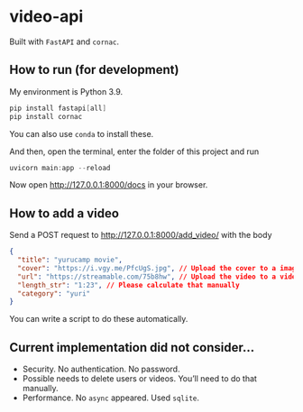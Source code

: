 # video-api

Built with `FastAPI` and `cornac`.

## How to run (for development)

My environment is Python 3.9.

```powershell
pip install fastapi[all]
pip install cornac
```

You can also use `conda` to install these.

And then, open the terminal, enter the folder of this project and run

```powershell
uvicorn main:app --reload
```

Now open http://127.0.0.1:8000/docs in your browser.

## How to add a video

Send a POST request to http://127.0.0.1:8000/add_video/ with the body

```json
{
  "title": "yurucamp movie",
  "cover": "https://i.vgy.me/PfcUgS.jpg", // Upload the cover to a image hosting site
  "url": "https://streamable.com/75b8hw", // Upload the video to a video hosting site
  "length_str": "1:23", // Please calculate that manually
  "category": "yuri"
}
```

You can write a script to do these automatically.

## Current implementation did not consider…

- Security. No authentication. No password.
- Possible needs to delete users or videos. You’ll need to do that manually.
- Performance. No `async` appeared. Used `sqlite`.
